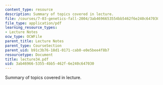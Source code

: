 ```yaml
---
content_type: resource
description: Summary of topics covered in lecture.
file: /courses/7-03-genetics-fall-2004/3ab4696653554bb5462f6e240c647030_lecture34.pdf
file_type: application/pdf
learning_resource_types:
- Lecture Notes
ocw_type: OCWFile
parent_title: Lecture Notes
parent_type: CourseSection
parent_uid: b91c3b76-18d1-0171-cab0-e0e5bee4f8b7
resourcetype: Document
title: lecture34.pdf
uid: 3ab46966-5355-4bb5-462f-6e240c647030
---
```

Summary of topics covered in lecture.

